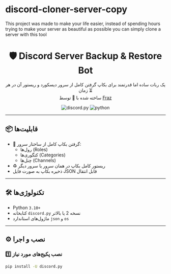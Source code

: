 # discord-cloner-server-copy
This project was made to make your life easier, instead of spending hours trying to make your server as beautiful as possible you can simply clone a server with this tool


<h1 align="center">🛡️ Discord Server Backup & Restore Bot</h1>

<p align="center">
  یک ربات ساده اما قدرتمند برای بکاپ گرفتن کامل از سرور دیسکورد و ریستور آن در هر زمان ⏳<br>
  ساخته شده با 💙 توسط <a href="https://github.com/YourUsername">Fraz</a>
</p>

<div align="center">
  <img src="https://img.shields.io/badge/discord.py-2.0+-5865F2?style=for-the-badge&logo=discord" alt="discord.py">
  <img src="https://img.shields.io/badge/Python-3.10+-3776AB?style=for-the-badge&logo=python" alt="python">
</div>

---

## 📦 قابلیت‌ها

- 🎯 گرفتن بکاپ کامل از ساختار سرور:
  - رول‌ها (Roles)
  - کتگوری‌ها (Categories)
  - چنل‌ها (Channels)
- ♻️ ریستور کامل بکاپ در همان سرور یا سرور دیگر
- ذخیره بکاپ به صورت فایل JSON قابل انتقال

---

## 🛠️ تکنولوژی‌ها

- Python `3.10+`
- کتابخانه `discord.py` نسخه 2 یا بالاتر
- ماژول‌های استاندارد `json` و `os`

---

## ⚙️ نصب و اجرا

### 1️⃣ نصب پکیج‌های مورد نیاز

```bash
pip install -U discord.py
